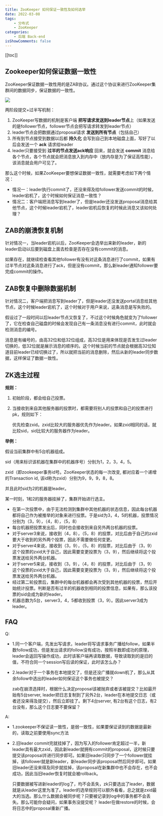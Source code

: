 ```yaml
---
title: ZooKeeper 如何保证一致性及如何选举
date: 2022-03-08
tags:
    - 分布式
    - ZooKeeper
categories:
    - 后端 Back-end
isShowComments: false
---
```


<Boxx/>


<!-- more -->

[[toc]]

## Zookeeper如何保证数据一致性

ZooKeeper保证数据一致性用的是ZAB协议。通过这个协议来进行ZooKeeper集群间的数据同步，保证数据的一致性。

![](https://upload-images.jianshu.io/upload_images/11345047-41a2e8b3072b7261.png?imageMogr2/auto-orient/strip|imageView2/2/w/1151/format/webp)

两阶段提交+过半写机制：

1. ZooKeeper写数据的机制是客户端 **把写请求发送到leader节点**上（如果发送的是follower节点，follower节点会把写请求转发到leader节点）
2. leader节点会把数据通过proposal请求 **发送到所有节点**（包括自己）
3. 所有到节点接受到数据以后都 **持久化** 会写到自己到本地磁盘上面，写好了以后会发送一个 **ack** 请求给leader
4. leader只要接受到 **过半的节点发送ack响应** 回来，就会发送 **commit** 消息给各个节点，各个节点就会把消息放入到内存中（放内存是为了保证高性能），该消息就会用户可见了。

那么这个时候，如果ZooKeeper要想保证数据一致性，就需要考虑如下两个情况：

- 情况一：leader执行commit了，还没来得及给follower发送commit的时候，leader宕机了，这个时候如何保证消息一致性？
- 情况二：客户端把消息写到leader了，但是leader还没发送proposal消息给其他节点，这个时候leader宕机了，leader宕机后恢复的时候此消息又该如何处理？

## ZAB的崩溃恢复机制

针对情况一，当leader宕机以后，ZooKeeper会选举出来新的leader，新的leader启动以后要到磁盘上面去检查是否存在没有commit的消息。

如果存在，就继续检查看其他follower有没有对这条消息进行了commit，如果有过半节点对这条消息进行了ack，但是没有commit，那么新leader通知follower要完成commit的操作。

## ZAB恢复中删除数据机制

针对情况二，客户端把消息写到leader了，但是leader还没发送portal消息给其他节点，这个时候leader宕机了，这个时候对于用户来说，这条消息是写失败的。

假设过了一段时间以后leader节点又恢复了，不过这个时候角色就变为了follower了，它在检查自己磁盘的时候会发现自己有一条消息没有进行commit，此时就会检测消息的编号。

消息是有编号的，由高32位和低32位组成，高32位是用来体现是否发生过leader切换的，低32位就是展示消息的顺序的。这个时候当前的节点就会根据高32位知道目前leader已经切换过了，所以就把当前的消息删除，然后从新的leader同步数据，这样保证了数据一致性。

## ZK选主过程

**规则：**

1. 初始阶段，都会给自己投票。

2. 当接收到来自其他服务器的投票时，都需要将别人的投票和自己的投票进行pk，规则如下：

   优先检查zxid。zxid比较大的服务器优先作为leader。如果zxid相同的话，就比较sid，sid比较大的服务器作为leader。

**举例：**

假设当前集群中有5台机器组成。

sid（用来标识该机器在集群中的机器序号）分别为1，2，3，4，5。

zxid（即zookeeper事务id号。ZooKeeper状态的每一次改变, 都对应着一个递增的Transaction id, 该id称为zxid）分别为9，9，9，8，8。

并且此时sid为2的机器是leader。

某一时刻，1和2的服务器挂掉了，集群开始进行选主。

- 在第一次投票中，由于无法检测到集群中其他机器的状态信息，因此每台机器都将自己作为被推举的对象来进行投票。于是sid为3，4，5的机器，投票情况分别为（3，9），（4，8），（5，8）
- 每台机器把投票发出后，同时也会接收到来自另外两台机器的投票。
- 对于server3来说，接收到（4，8），（5，8）的投票，对比后由于自己的zxid要大于收到的另外两个投票，因此不需要做任何变更。
- 对于server4来说，接收到（3，9），（5，8）的投票，对比后由于（3，9）这个投票的zxid大于自己，因此需要变更投票为（3，9），然后继续将这个投票发送给另外两台机器。
- 对于server5来说，接收到（3，9），（4，8）的投票，对比后由于（3，9）这个投票的zxid大于自己，因此需要变更投票为（3，9），然后继续将这个投票发送给另外两台机器。
- 经过第二轮投票后，集群中的每台机器都会再次受到其他机器的投票，然后开始统计投票。判断是否有过半的机器收到相同的投票信息，如果有，那么该投票的sid会成为新的leader。
- 机器总数为5台，server3，4，5都收到投票（3，9）。因此server3成为leader。

## FAQ

Q:

- 1.同一个客户端，先发出写请求，leader将写请求事务广播给follow，如果半数follow成功，但是发出请求的follow没有成功，按照半数即成功的原理，leader会返回写操作成功，此时该客户端再读取数据，导致读取到的是旧的值，不符合同一个session写后读的保证，此时该怎么办？

- 2.leader对于一个事务在本地提交了，但是还没广播就down机了，那么从其余follow中选出的leader如何保证这个事务也被提交？

  zab在崩溃选择时，根据什么决定proposal该被抛弃或者该被提交？比如最开始有5台server, leader把日志复制到了另外2台，leader在本地提交日志（或者还没来得及提交），然后立即挂了。剩下4台server, 有2台有这个日志，有2台没有，那么这个日志要不要保留？

A:

- 1.zookeeper不保证读一致性，是弱一致性，如果要保证读到的数据是最新的，读取之前要使用sync方法

- 2.旧leader commit完就挂掉了，因为写入的follower肯定超过一半，新leader具有最大zxid，因此新leader就拥有commit的proposal，这时候只要提交该proposal并进行同步即可。如果旧leader只同步了一个follower就挂掉，该follower就是新leader，新leader同步该proposal然后同步即可。如果旧leader还没来得及同步就挂掉，该proposal在新集群中也不会存在，也不会成功，因此当旧leader恢复时就会被rollback。

  只要数据被写进新leader的log了，均不会丢失，zk只要选出了leader，数据就是从leader这里为准了。leader的选举规则可以额外看看，总之就是zxid最大的当选。那么什么数据会被同步呢？只要被记录到log中的事务都不会丢失。那么可能你会疑问，如果事务没提交呢？ leader在做restore的时候，会将日志中的proposal重新广播。


<Reward/>
